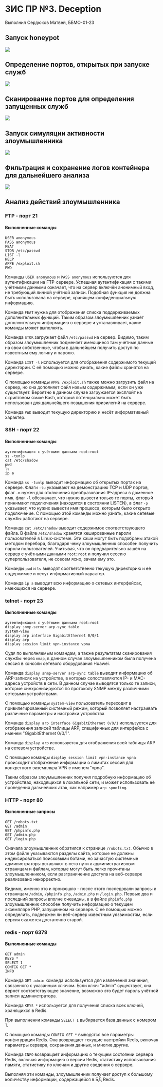 # ЗИС ПР №3. Deception

Выполнил Сердюков Матвей, ББМО-01-23

## Запуск honeypot

![](screenshots/start-service.png)

## Определение портов, открытых при запуске служб

![](screenshots/open-ports.png)

## Сканирование портов для определения запущенных служб

![](screenshots/nmap-scan.png)

## Запуск симуляции активности злоумышленника

![](screenshots/run-hacker.png)

## Фильтрация и сохранение логов контейнера для дальнейшего анализа

![](screenshots/save-log.png)

## Анализ действий злоумышленника

### FTP - порт 21

#### Выполненные команды

```
USER anonymous
PASS anonymous
FEAT
STOR /etc/passwd
LIST -l
HELP
APPE /exploit.sh
PWD
```

Команды `USER anonymous` и `PASS anonymous` используются для аутентификации на FTP-сервере. Успешная аутентификация с такими учётными данными означает, что на сервер включён анонимный вход, не требующий личной учётной записи. Подобная функция не должна быть использована на сервере, хранящем конфиденциальную информацию. 

Команда `FEAT` нужна для отображения списка поддерживаемых дополнительных функций. Таким образом злоумышленник узнаёт дополнительную информацию о сервере и устанавливает, какие команды может выполнять.

Команда `STOR` загружает файл `/etc/passwd` на сервер. Видимо, таким образом злоумышленник подменяет имеющиеся там учётные данные на свои собственные, чтобы в дальнейшем получить доступ по известным ему логину и паролю.

Команда `LIST -l` используется для отображения содержимого текущей директории. С её помощью можно узнать, какие файлы хранятся на сервере.

С помощью команды `APPE /exploit.sh` также можно загрузить файл на сервер, но она дополняет файл новым содержимым, если он уже существует. Вероятно в данном случае загружается эксплойт на скриптовом языке Bash, который потенциально может быть использован для дальнейшего повышения привилегий на сервере.

Команда `PWD` выводит текущую директорию и несёт информативный характер.

### SSH - порт 22

#### Выполненные команды

```
аутентификация с учётными данными root:root
ss -tunlp
cat /etc/shadow
pwd
ls
ip a
```

Команда `ss -tunlp` выводит информацию об открытых портах на сервере. Флаги `-tu` указывают на демонстрацию TCP и UDP портов, флаг `-n` нужен для отключения преобразования IP-адреса в доменное имя, флаг `-l` обозначает, что нужно вывести только те порты, который принимают подключения (находятся в состоянии LISTEN), а флаг `-p` указывает, что нужно вывести имя процесса, которым было открыто подключение. С помощью этой команды можно узнать, какие сетевые службы работают на сервере.

Команда `cat /etc/shadow` выводит содержимое соответствующего файла. В файле `/etc/shadow` хранятся хешированные пароли пользователей в Linux-системе. Эти хэши могут быть подобраны атакой методом перебора, благодаря чему злоумышленник способен получить пароли пользователей. Учитывая, что он предварительно зашёл на сервер с учётными данными `root:root` и получил сессию суперпользователя, не совсем ясно, зачем ему это.

Команды `pwd` и `ls` выводят соответственно текущую директорию и её содержимое и несут информативный характер.

Команда `ip a` выводит всю информацию о сетевых интерфейсах, имеющихся на сервере. 

### telnet - порт 23

#### Выполненные команды

```
аутентификация с учётными данными root:root
display snmp-server arp-sync table
system-view
display arp interface GigabitEthernet 0/0/1
display arp
display session limit vpn-instance vpna
```

Судя по выполняемым командам, а также результатам сканирования службы через `nmap`, в данном случае злоумышленником была получена сессия в консоли сетевого оборудования Huawei.

Команда `display snmp-server arp-sync table` выводит информацию об ARP-записях на устройстве, в которых сопоставляются IP- и MAC-адреса устройств в сети. В данном случае выводятся только те записи, которые синхронизируются по протоколу SNMP между различными сетевыми устройствами.

С помощью команды `system-view` пользователь переходит в привилегированный системный режим, который позволяет настраивать различные параметры и настройки устройства. 

Команда `display arp interface GigabitEthernet 0/0/1` используется для отображения записей таблицы ARP, специфичных для интерфейса с именем "GigabitEthernet 0/0/1".

Команда `display arp` используется для отображения всей таблицы ARP на сетевом устройстве.

С помощью команды `display session limit vpn-instance vpna` происходит отображение информации о лимитах сессий для конкретного экземпляра VPN с именем "vpna". 

Таким образом злоумышленник получил подробную информацию об устройствах, находящихся в локальной сети, и может использовать её проведения дальнейших атак, как например `arp spoofing`.

### HTTP - порт 80

#### Выполненные запросы

```
GET /robots.txt
GET /admin
GET /phpinfo.php
GET /admin.php
GET /login.php
```

Сначала злоумышленник обратился к странице `/robots.txt`. Обычно в этом файле указываются разделы сайта, которые не должны индексироваться поисковыми ботами, но зачастую системные администраторы вставляют в него пути к административным страницам и файлам, которые могут быть легко прочитаны злоумышленником, если разграничение доступа на веб-сервере реализовано некорректно.

Видимо, именно это и произошло - после этого последовали запросы к страницам `/admin`, `/phpinfo.php`, `/admin.php` и `/login.php`. Первые два и последний запросы вполне очевидны, а в файле `phpinfo.php` злоумышленник способен получить информацию о текущем экземпляре PHP, запущенном на сервере. С её помощью можно определить, подвержен ли веб-сервер известным уязвимостям, если версия окажется достаточно старой.

### redis - порт 6379

#### Выполненные команды

```
GET admin
KEYS * 
SELECT 1
CONFIG GET *
INFO
```

Команда `GET admin` команда используется для извлечения значения, связанного с указанным ключом. Если ключ "admin" существует, она вернет соответствующее значение, возможно это будет пароль учётной записи администратора.

Команда `KEYS *` используется для получения списка всех ключей, хранящихся в Redis. 

При выполнении команды `SELECT 1` выбирается база данных с номером 1. 

С помощью команды `CONFIG GET *` выводятся все параметры конфигурации Redis. Она возвращает текущие настройки Redis, включая параметры сервера, сохранения данных, и многие другие.

Команда `INFO` возвращает информацию о текущем состоянии сервера Redis, включая информацию о версии Redis, статистику использования памяти, статистику по ключам и другие сведения о сервере. 

Выполняя эти команды, злоумышленник получает доступ к большому количеству информации, содержащейся в БД Redis.